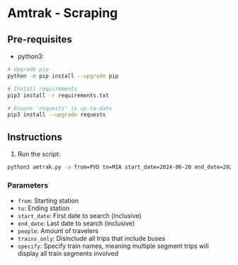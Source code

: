 # Amtrak - Scraping

## Pre-requisites
  - python3:
```bash
# Upgrade pip
python -m pip install --upgrade pip

# Install requirements
pip3 install -r requirements.txt

# Ensure 'requests' is up-to-date
pip3 install --upgrade requests
```


## Instructions

1. Run the script:
```bash
python3 amtrak.py -a from=PVD to=MIA start_date=2024-06-20 end_date=2024-06-22 people=2 trains_only=True specify=True
```

### Parameters
* `from`: Starting station
* `to`: Ending station
* `start_date`: First date to search (inclusive)
* `end_date`: Last date to search (inclusive)
* `people`: Amount of travelers
* `trains_only`: Disinclude all trips that include buses
* `specify`: Specify train names, meaning multiple segment trips will display all train segments involved
